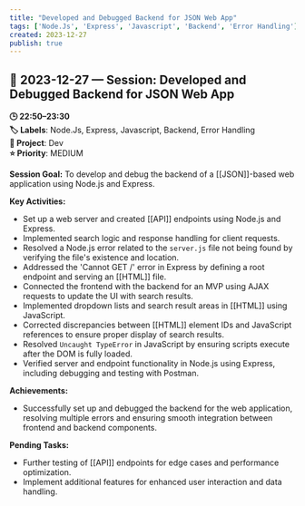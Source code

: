```yaml
---
title: "Developed and Debugged Backend for JSON Web App"
tags: ['Node.Js', 'Express', 'Javascript', 'Backend', 'Error Handling']
created: 2023-12-27
publish: true
---
```


## 📅 2023-12-27 — Session: Developed and Debugged Backend for JSON Web App

**🕒 22:50–23:30**  
**🏷️ Labels**: Node.Js, Express, Javascript, Backend, Error Handling  
**📂 Project**: Dev  
**⭐ Priority**: MEDIUM  


**Session Goal:** To develop and debug the backend of a [[JSON]]-based web application using Node.js and Express.

**Key Activities:**
- Set up a web server and created [[API]] endpoints using Node.js and Express.
- Implemented search logic and response handling for client requests.
- Resolved a Node.js error related to the `server.js` file not being found by verifying the file's existence and location.
- Addressed the 'Cannot GET /' error in Express by defining a root endpoint and serving an [[HTML]] file.
- Connected the frontend with the backend for an MVP using AJAX requests to update the UI with search results.
- Implemented dropdown lists and search result areas in [[HTML]] using JavaScript.
- Corrected discrepancies between [[HTML]] element IDs and JavaScript references to ensure proper display of search results.
- Resolved `Uncaught TypeError` in JavaScript by ensuring scripts execute after the DOM is fully loaded.
- Verified server and endpoint functionality in Node.js using Express, including debugging and testing with Postman.

**Achievements:**
- Successfully set up and debugged the backend for the web application, resolving multiple errors and ensuring smooth integration between frontend and backend components.

**Pending Tasks:**
- Further testing of [[API]] endpoints for edge cases and performance optimization.
- Implement additional features for enhanced user interaction and data handling.
